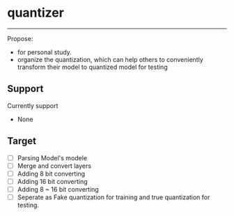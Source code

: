 # quantizer

----
Propose:
* for personal study.  
* organize the quantization, which can help others to conveniently transform their model to quantized model for testing

## Support 
Currently support 
* None


## Target
- [ ] Parsing Model's modele  
- [ ] Merge and convert layers  
- [ ] Adding 8 bit converting   
- [ ] Adding 16 bit converting   
- [ ] Adding 8 ~ 16 bit converting   
- [ ] Seperate as  Fake quantization for training and true quantization for testing.  
